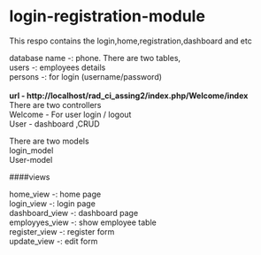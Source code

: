 # login-registration-module
This respo contains the login,home,registration,dashboard and etc


database name -: phone. There are two tables,<br>
users  -: employees details<br>
persons -: for login (username/password)
<br><br>
<b>url - http://localhost/rad_ci_assing2/index.php/Welcome/index</b> <br>
There are two controllers<br>
Welcome - For user login / logout<br>
User - dashboard ,CRUD<br>

There are two models <br>
login_model<br>
User-model<br>

####views<br>

home_view -: home page<br>
login_view -: login page<br>
dashboard_view -: dashboard page<br>
employyes_view -: show employee table<br>
register_view -: register form<br>
update_view -: edit form <br>



